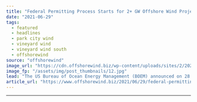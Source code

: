 ```yaml
---
title: "Federal Permitting Process Starts for 2+ GW Offshore Wind Project in US"
date: "2021-06-29"
tags: 
  - featured
  - headlines
  - park city wind
  - vineyard wind
  - vineyard wind south
  - offshorewind
source: "offshorewind"
image_url: "https://cdn.offshorewind.biz/wp-content/uploads/sites/2/2021/05/20112545/Park-City-Wind-Homeports-in-Connecticut.jpg"
image_fp: "/assets/img/post_thumbnails/12.jpg"
lead: "The US Bureau of Ocean Energy Management (BOEM) announced on 28 June that it"
article_url: "https://www.offshorewind.biz/2021/06/29/federal-permitting-process-starts-for-2-gw-offshore-wind-project-in-us/"
---
```


---
